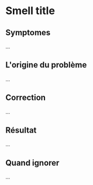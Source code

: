 # Smell title

## Symptomes

...

## L'origine du problème

...

## Correction

...

## Résultat

...

## Quand ignorer

...
